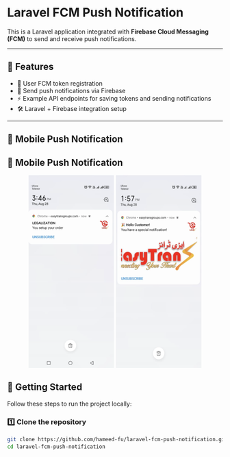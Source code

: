 
# Laravel FCM Push Notification

This is a Laravel application integrated with **Firebase Cloud Messaging (FCM)** to send and receive push notifications.  

---

## 📌 Features

- 🔑 User FCM token registration  
- 📲 Send push notifications via Firebase  
- ⚡ Example API endpoints for saving tokens and sending notifications  
- 🛠️ Laravel + Firebase integration setup  

---

## 📱 Mobile Push Notification

## 📱 Mobile Push Notification

<p align="center">
  <img src="public/notification1.png" width="200" height="450" alt="Notification Example 1" />
  <img src="public/notification2.png" width="200" height="450" alt="Notification Example 2" />
</p>


## 🚀 Getting Started

Follow these steps to run the project locally:

### 1️⃣ Clone the repository
```sh
git clone https://github.com/hameed-fu/laravel-fcm-push-notification.git
cd laravel-fcm-push-notification
